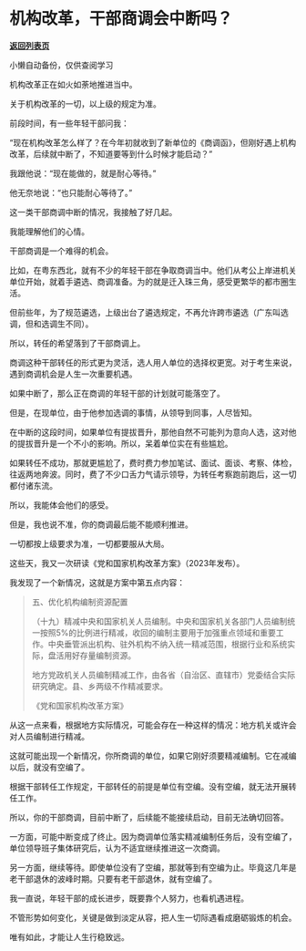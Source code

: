 # 机构改革，干部商调会中断吗？

[**返回列表页**](/gzh/费曼的小茶馆)

小懒自动备份，仅供查阅学习

机构改革正在如火如荼地推进当中。

  

关于机构改革的一切，以上级的规定为准。

  

前段时间，有一些年轻干部问我：

  

“现在机构改革怎么样了？在今年初就收到了新单位的《商调函》，但刚好遇上机构改革，后续就中断了，不知道要等到什么时候才能启动？”

  

我跟他说：“现在能做的，就是耐心等待。”

  

他无奈地说：“也只能耐心等待了。”

  

这一类干部商调中断的情况，我接触了好几起。

  

我能理解他们的心情。

  

干部商调是一个难得的机会。

  

比如，在粤东西北，就有不少的年轻干部在争取商调当中。他们从考公上岸进机关单位开始，就着手遴选、商调准备。为的就是迁入珠三角，感受更繁华的都市圈生活。

  

但前些年，为了规范遴选，上级出台了遴选规定，不再允许跨市遴选（广东叫选调，但和选调生不同）。

  

所以，转任的希望落到了干部商调上。

  

商调这种干部转任的形式更为灵活，选人用人单位的选择权更宽。对于考生来说，遇到商调机会是人生一次重要机遇。

  

如果中断了，那么正在商调的年轻干部的计划就可能落空了。

  

但是，在现单位，由于他参加选调的事情，从领导到同事，人尽皆知。

  

在中断的这段时间，如果单位有提拔晋升，那他自然不可能列为意向人选，这对他的提拔晋升是一个不小的影响。所以，呆着单位实在有些尴尬。

  

如果转任不成功，那就更尴尬了，费时费力参加笔试、面试、面谈、考察、体检，往返两地奔波。同时，费了不少口舌力气请示领导，为转任考察跑前跑后，这一切都付诸东流。

  

所以，我能体会他们的感受。

  

但是，我也说不准，你的商调最后能不能顺利推进。

  

一切都按上级要求为准，一切都要服从大局。

  

这些天，我又一次研读《党和国家机构改革方案》（2023年发布）。

  

我发现了一个新情况，这就是方案中第五点内容：

  

> 五、优化机构编制资源配置  
>  
>
> （十九）精减中央和国家机关人员编制。中央和国家机关各部门人员编制统一按照5%的比例进行精减，收回的编制主要用于加强重点领域和重要工作。中央垂管派出机构、驻外机构不纳入统一精减范围，根据行业和系统实际，盘活用好存量编制资源。  
>  
> 地方党政机关人员编制精减工作，由各省（自治区、直辖市）党委结合实际研究确定。县、乡两级不作精减要求。
>
> 《党和国家机构改革方案》

  

从这一点来看，根据地方实际情况，可能会存在一种这样的情况：地方机关或许会对人员编制进行精减。

  

这就可能出现一个新情况，你所商调的单位，如果它刚好须要精减编制。它在减编以后，就没有空编了。

  

根据干部转任工作规定，干部转任的前提是单位有空编。没有空编，就无法开展转任工作。

  

所以，你的干部商调，目前中断了，后续能不能接续启动，目前无法确切回答。

  

一方面，可能中断变成了终止。因为商调单位落实精减编制任务后，没有空编了，单位领导班子集体研究后，认为不适宜继续推进这一次商调。

  

另一方面，继续等待。即使单位没有了空编，那就等到有空编为止。毕竟这几年是老干部退休的波峰时期。只要有老干部退休，就有空编了。

  

我一直说，年轻干部的成长进步，既要靠个人努力，也看机遇进程。

  

不管形势如何变化，关键是做到淡定从容，把人生一切际遇看成磨砺锻炼的机会。

  

唯有如此，才能让人生行稳致远。

